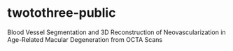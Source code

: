 # twotothree-public
Blood Vessel Segmentation and 3D Reconstruction of Neovascularization in Age-Related Macular Degeneration from OCTA Scans

